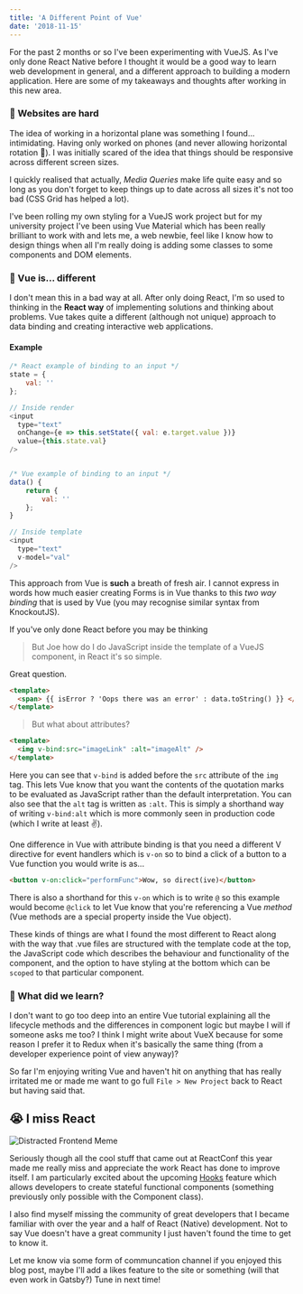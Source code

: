 ```yaml
---
title: 'A Different Point of Vue'
date: '2018-11-15'
---
```


For the past 2 months or so I've been experimenting with VueJS. As I've only done React Native
before I thought it would be a good way to learn web development in general, and a different approach to building a modern application. Here are some of my takeaways and thoughts after working in this new area.

### 🤬 Websites are hard

The idea of working in a horizontal plane was something I found... intimidating. Having only worked on phones (and never allowing horizontal rotation 😬). I was initially scared of the idea that things should be responsive across different screen sizes.

I quickly realised that actually, _Media Queries_ make life quite easy and so long as you don't forget to keep things up to date across all sizes it's not too bad (CSS Grid has helped a lot).

I've been rolling my own styling for a VueJS work project but for my university project I've been using Vue Material which has been really brilliant to work with and lets me, a web newbie, feel like I know how to design things when all I'm really doing is adding some classes to some components and DOM elements.

### 🌈 Vue is... different

I don't mean this in a bad way at all. After only doing React, I'm so used to thinking in the **React way** of implementing solutions and thinking about problems. Vue takes quite a different (although not unique) approach to data binding and creating interactive web applications.

#### Example

```javascript
/* React example of binding to an input */
state = {
    val: ''
};

// Inside render
<input
  type="text"
  onChange={e => this.setState({ val: e.target.value })}
  value={this.state.val}
/>


/* Vue example of binding to an input */
data() {
    return {
        val: ''
    };
}

// Inside template
<input
  type="text"
  v-model="val"
/>
```

This approach from Vue is **such** a breath of fresh air. I cannot express in words how much easier creating Forms is in Vue thanks to this _two way binding_ that is used by Vue (you may recognise similar syntax from KnockoutJS).

If you've only done React before you may be thinking

> But Joe how do I do JavaScript inside the template of a VueJS component, in React it's so simple.

Great question.

```html
<template>
  <span> {{ isError ? 'Oops there was an error' : data.toString() }} </span>
</template>
```

> But what about attributes?

```html
<template>
  <img v-bind:src="imageLink" :alt="imageAlt" />
</template>
```

Here you can see that `v-bind` is added before the `src` attribute of the `img` tag. This lets Vue know that you want the contents of the quotation marks to be evaluated as JavaScript rather than the default interpretation. You can also see that the `alt` tag is written as `:alt`. This is simply a shorthand way of writing `v-bind:alt` which is more commonly seen in production code (which I write at least ✌️).

One difference in Vue with attribute binding is that you need a different V directive for event handlers which is `v-on` so to bind a click of a button to a Vue function you would write is as...

```html
<button v-on:click="performFunc">Wow, so direct(ive)</button>
```

There is also a shorthand for this `v-on` which is to write `@` so this example would become `@click` to let Vue know that you're referencing a Vue _method_ (Vue methods are a special property inside the Vue object).

These kinds of things are what I found the most different to React along with the way that .vue files are structured with the template code at the top, the JavaScript code which describes the behaviour and functionality of the component, and the option to have styling at the bottom which can be `scoped` to that particular component.

### 🤔 What did we learn?

I don't want to go too deep into an entire Vue tutorial explaining all the lifecycle methods and the differences in component logic but maybe I will if someone asks me too? I think I might write about VueX because for some reason I prefer it to Redux when it's basically the same thing (from a developer experience point of view anyway)?

So far I'm enjoying writing Vue and haven't hit on anything that has really irritated me or made me want to go full `File > New Project` back to React but having said that.

## 😭 I miss React

![Distracted Frontend Meme](https://i.imgflip.com/2moaq4.jpg)

Seriously though all the cool stuff that came out at ReactConf this year made me really miss and appreciate the work React has done to improve itself. I am particularly excited about the upcoming [Hooks](https://www.youtube.com/watch?v=dpw9EHDh2bM) feature which allows developers to create stateful functional components (something previously only possible with the Component class).

I also find myself missing the community of great developers that I became familiar with over the year and a half of React (Native) development. Not to say Vue doesn't have a great community I just haven't found the time to get to know it.

Let me know via some form of communcation channel if you enjoyed this blog post, maybe I'll add a likes feature to the site or something (will that even work in Gatsby?) Tune in next time!
